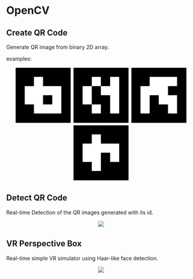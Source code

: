 # OpenCV
## Create QR Code
Generate QR image from binary 2D array.

examples:
<p align="center">
    <img src="../../images/myMarker_1.jpg" width=150px>
    <img src="../../images/myMarker_2.jpg" width=150px>
    <img src="../../images/myMarker_3.jpg" width=150px>
    <img src="../../images/myMarker_4.jpg" width=150px>
</p>

## Detect QR Code
Real-time Detection of the QR images generated with its id.
<p align="center">
    <img src="../../images/Detect%20Marker.gif" width=600px>
</p>

## VR Perspective Box
Real-time simple VR simulator using Haar-like face detection.
<p align="center">
    <img src="../../images/VR%20Perspective%20Box.gif" width=600px>
</p>